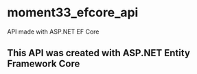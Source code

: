 # moment33_efcore_api
API made with ASP.NET EF Core

## This API was created with ASP.NET Entity Framework Core
